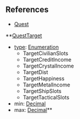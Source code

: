 ## References
  * [Quest](RebellionQuest.md)

**[QuestTarget](RebellionQuestTarget.md)
  * [type](Rebelliontype.md): [Enumeration](Enumeration.md)
    * TargetCivilianSlots
    * TargetCreditIncome
    * TargetCrystalIncome
    * TargetDist
    * TargetHappiness
    * TargetMetalIncome
    * TargetShipSlots
    * TargetTacticalSlots
  * min: [Decimal](Decimal.md)
  * max: [Decimal](Decimal.md)**
